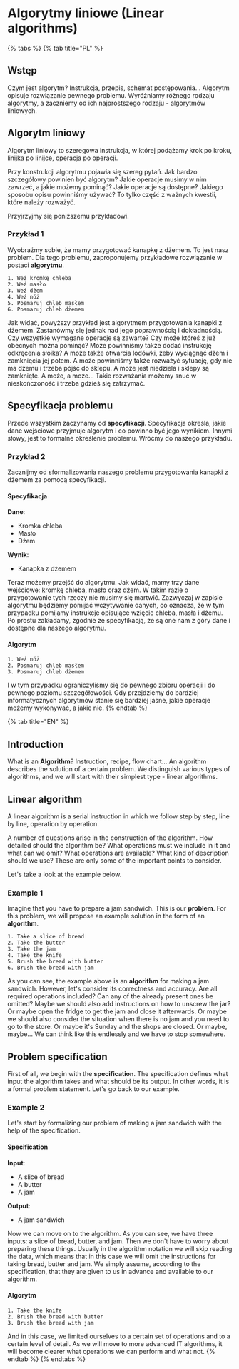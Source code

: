 # Algorytmy liniowe (Linear algorithms)

{% tabs %}
{% tab title="PL" %}
## Wstęp

Czym jest algorytm? Instrukcja, przepis, schemat postępowania... Algorytm opisuje rozwiązanie pewnego problemu. Wyróżniamy różnego rodzaju algorytmy, a zaczniemy od ich najprostszego rodzaju - algorytmów liniowych.

## Algorytm liniowy

Algorytm liniowy to szeregowa instrukcja, w której podążamy krok po kroku, linijka po linijce, operacja po operacji.

Przy konstrukcji  algorytmu pojawia się szereg pytań. Jak bardzo szczegółowy powinien być algorytm? Jakie operacje musimy w nim zawrzeć, a jakie możemy pominąć? Jakie operacje są dostępne? Jakiego sposobu opisu powinniśmy używać? To tylko część z ważnych kwestii, które należy rozważyć. 

Przyjrzyjmy się poniższemu przykładowi.

### Przykład 1

Wyobraźmy sobie, że mamy przygotować kanapkę z dżemem. To jest nasz problem. Dla tego problemu, zaproponujemy przykładowe rozwiązanie w postaci **algorytmu**.

```
1. Weź kromkę chleba
2. Weź masło
3. Weź dżem
4. Weź nóż
5. Posmaruj chleb masłem
6. Posmaruj chleb dżemem
```

Jak widać, powyższy przykład jest algorytmem przygotowania kanapki z dżemem. Zastanówmy się jednak nad jego poprawnością i dokładnością. Czy wszystkie wymagane operacje są zawarte? Czy może któreś z już obecnych można pominąć? Może powinniśmy także dodać instrukcję odkręcenia słoika? A może także otwarcia lodówki, żeby wyciągnąć dżem i zamknięcia jej potem. A może powinniśmy także rozważyć sytuację, gdy nie ma dżemu i trzeba pójść do sklepu. A może jest niedziela i sklepy są zamknięte. A może,  a może... Takie rozważania możemy snuć w nieskończoność i trzeba gdzieś się zatrzymać.

## Specyfikacja problemu

Przede wszystkim zaczynamy od **specyfikacji**. Specyfikacja określa, jakie dane wejściowe przyjmuje algorytm i co powinno być jego wynikiem. Innymi słowy, jest to formalne określenie problemu. Wróćmy do naszego przykładu.

### Przykład 2

Zacznijmy od sformalizowania naszego problemu przygotowania kanapki z dżemem za pomocą specyfikacji.

#### Specyfikacja

**Dane**:

* Kromka chleba
* Masło
* Dżem

**Wynik**:

* Kanapka z dżemem

Teraz możemy przejść do algorytmu. Jak widać, mamy trzy dane wejściowe: kromkę chleba, masło oraz dżem. W takim razie o przygotowanie tych rzeczy nie musimy się martwić. Zazwyczaj w zapisie algorytmu będziemy pomijać wczytywanie danych, co oznacza, że w tym przypadku pomijamy instrukcje opisujące wzięcie chleba, masła i dżemu. Po prostu zakładamy, zgodnie ze specyfikacją, że są one nam z góry dane i dostępne dla naszego algorytmu.

#### Algorytm

```
1. Weź nóż
2. Posmaruj chleb masłem
3. Posmaruj chleb dżemem
```

I w tym przypadku ograniczyliśmy się do pewnego zbioru operacji i do pewnego poziomu szczegółowości. Gdy przejdziemy do bardziej informatycznych algorytmów stanie się bardziej jasne, jakie operacje możemy wykonywać, a jakie nie. 
{% endtab %}

{% tab title="EN" %}
## Introduction

What is an **Algorithm**? Instruction, recipe, flow chart... An algorithm describes the solution of a certain problem. We distinguish various types of algorithms, and we will start with their simplest type - linear algorithms.

## Linear algorithm

A linear algorithm is a serial instruction in which we follow step by step, line by line, operation by operation. 

A number of questions arise in the construction of the algorithm. How detailed should the algorithm be? What operations must we include in it and what can we omit? What operations are available? What kind of description should we use? These are only some of the important points to consider. 

Let's take a look at the example below.

### Example 1

Imagine that you have to prepare a jam sandwich. This is our **problem**. For this problem, we will propose an example solution in the form of an **algorithm**.

```
1. Take a slice of bread
2. Take the butter 
3. Take the jam 
4. Take the knife 
5. Brush the bread with butter 
6. Brush the bread with jam
```

As you can see, the example above is an **algorithm** for making a jam sandwich. However, let's consider its correctness and accuracy. Are all required operations included? Can any of the already present ones be omitted? Maybe we should also add instructions on how to unscrew the jar? Or maybe open the fridge to get the jam and close it afterwards. Or maybe we should also consider the situation when there is no jam and you need to go to the store. Or maybe it's Sunday and the shops are closed. Or maybe, maybe... We can think like this endlessly and we have to stop somewhere.

## Problem specification

First of all, we begin with the **specification**. The specification defines what input the algorithm takes and what should be its output. In other words, it is a formal problem statement. Let's go back to our example.

### Example 2

Let's start by formalizing our problem of making a jam sandwich with the help of the specification.

#### Specification

**Input**:

* A slice of bread
* A butter
* A jam

**Output**:

* A jam sandwich

Now we can move on to the algorithm. As you can see, we have three inputs: a slice of bread, butter, and jam. Then we don't have to worry about preparing these things. Usually in the algorithm notation we will skip reading the data, which means that in this case we will omit the instructions for taking bread, butter and jam. We simply assume, according to the specification, that they are given to us in advance and available to our algorithm.

#### Algorytm

```
1. Take the knife
2. Brush the bread with butter 
3. Brush the bread with jam
```

And in this case, we limited ourselves to a certain set of operations and to a certain level of detail. As we will move to more advanced IT algorithms, it will become clearer what operations we can perform and what not.
{% endtab %}
{% endtabs %}
